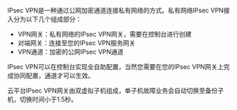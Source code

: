 IPsec VPN是一种通过公网加密通道连接私有网络的方式。私有网络IPsec VPN接入分为以下几个组成部分：

- 	VPN网关：私有网络的IPsec VPN网关，需要在控制台进行创建
- 	对端网关：连接至您的IPsec VPN服务网关
- 	VPN通道：加密的公网IPsec VPN通道

IPsec VPN可以在控制台实现全自助配置，当然您需要在您的IPsec VPN网关上完成协同配置，通道才可以生效。

云平台IPsec VPN网关由双虚拟子机组成，单子机故障业务会自动切换至备份子机，切换时间小于1.5秒。